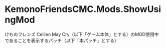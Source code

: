 # KemonoFriendsCMC.Mods.ShowUsingMod
けものフレンズ Cellien May Cry（以下「ゲーム本体」とする）のMOD使用中であることを表示するパッチ（以下「本パッチ」とする）

